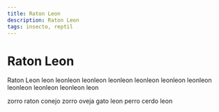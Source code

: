 ```yaml
---
title: Raton Leon
description: Raton Leon
tags: insecto, reptil
---
```


# Raton Leon

Raton Leon leon leonleon leonleon leonleon leonleon leonleon leonleon leonleon leonleon leonleon leon

zorro raton conejo zorro oveja gato leon perro cerdo leon